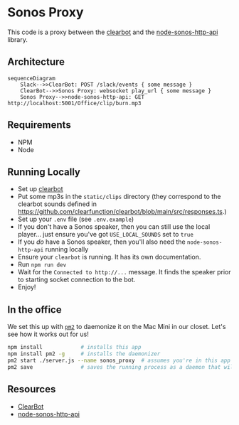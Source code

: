 # Sonos Proxy

This code is a proxy between the
[clearbot](https://github.com/clearfunction/clearbot) and the
[node-sonos-http-api](https://github.com/jishi/node-sonos-http-api) library.

## Architecture

```mermaid
sequenceDiagram
    Slack-->>ClearBot: POST /slack/events { some message }
    ClearBot-->>Sonos Proxy: websocket play_url { some message }
    Sonos Proxy-->>node-sonos-http-api: GET http://localhost:5001/Office/clip/burn.mp3
```

## Requirements

- NPM
- Node

## Running Locally

- Set up [clearbot](https://github.com/clearfunction/clearbot)
- Put some mp3s in the `static/clips` directory (they correspond to the clearbot sounds defined in <https://github.com/clearfunction/clearbot/blob/main/src/responses.ts>.)
- Set up your `.env` file (see `.env.example`)
- If you don't have a Sonos speaker, then you can still use the local player... just ensure you've got `USE_LOCAL_SOUNDS` set to `true`
- If you _do_ have a Sonos speaker, then you'll also need the `node-sonos-http-api` running locally
- Ensure your `clearbot` is running. It has its own documentation.
- Run `npm run dev`
- Wait for the `Connected to http://...` message. It finds the speaker prior to starting socket connection to the bot.
- Enjoy!

## In the office

We set this up with
[`pm2`](http://pm2.keymetrics.io/docs/usage/quick-start/#setup-startup-script)
to daemonize it on the Mac Mini in our closet. Let's see how it works out for
us!

```sh
npm install            # installs this app
npm install pm2 -g     # installs the daemonizer
pm2 start ./server.js --name sonos_proxy  # assumes you're in this app's folder, starts the daemon
pm2 save               # saves the running process as a daemon that will be auto-restarted even after reboots
```

## Resources

- [ClearBot](https://github.com/clearfunction/clearbot)
- [node-sonos-http-api](https://github.com/jishi/node-sonos-http-api)

